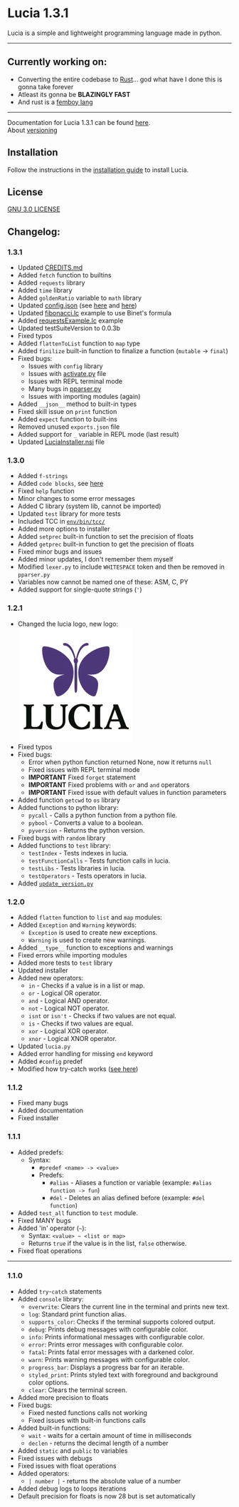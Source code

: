 # Lucia 1.3.1

Lucia is a simple and lightweight programming language made in python.

___

## Currently working on:

- Converting the entire codebase to <a href="https://www.rust-lang.org/" target="_blank">Rust</a>... god what have I done this is gonna take forever
- Atleast its gonna be **BLAZINGLY FAST**
- And rust is a <a href="https://www.reddit.com/r/feminineboys/comments/j91rv7/comment/g8gk0fy/?context=3" target="_blank">femboy lang</a>
---

Documentation for Lucia 1.3.1 can be found [here](env/Docs/introduction.md).  
About [versioning](env/Docs/versioning.md)

## Installation

Follow the instructions in the [installation guide](env/Docs/installation-guide.md) to install Lucia.

## License

[GNU 3.0 LICENSE](LICENSE)


## Changelog:
### 1.3.1
- Updated [CREDITS.md](env/CREDITS.md)
- Added `fetch` function to builtins
- Added `requests` library
- Added `time` library
- Added `goldenRatio` variable to `math` library
- Updated [config.json](env/config.json) (see [here](env/Docs/config-guide.md#9-allow_fetch) and [here](env/Docs/config-guide.md#10-execute_code_blocks))
- Updated [fibonacci.lc](env/Docs/examples/fibonnaci.lc) example to use Binet's formula
- Added [requestsExample.lc](env/Docs/examples/requestsExample.lc) example
- Updated testSuiteVersion to 0.0.3b
- Fixed typos
- Added `flattenToList` function to `map` type
- Added `finilize` built-in function to finalize a function (`mutable` -> `final`)
- Fixed bugs:
  - Issues with `config` library
  - Issues with [activate.py](env/activate.py) file
  - Issues with REPL terminal mode
  - Many bugs in [pparser.py](pparser.py)
  - Issues with importing modules (again)
- Added `__json__` method to built-in types
- Fixed skill issue on `print` function
- Added `expect` function to built-ins
- Removed unused `exports.json` file
- Added support for `_` variable in REPL mode (last result)
- Updated [LuciaInstaller.nsi](installer/LuciaInstaller.nsi) file
### 1.3.0
- Added `f-strings`
- Added `code blocks`, see [here](env/Docs/language-syntax.md#code-blocks)
- Fixed `help` function
- Minor changes to some error messages
- Added C library (system lib, cannot be imported)
- Updated `test` library for more tests
- Included TCC in [`env/bin/tcc/`](env/bin/tcc)
- Added more options to installer
- Added `setprec` built-in function to set the precision of floats
- Added `getprec` built-in function to get the precision of floats
- Fixed minor bugs and issues
- Added minor updates, I don't remember them myself
- Modified `lexer.py` to include `WHITESPACE` token and then be removed in `pparser.py`
- Variables now cannot be named one of these: ASM, C, PY
- Added support for single-quote strings (`'`)
### 1.2.1
- Changed the lucia logo, new logo: ![Lucia Logo](env/assets/lucia_logo_small.png "Lucia Logo")
- Fixed typos
- Fixed bugs:
  - Error when python function returned None, now it returns `null`
  - Fixed issues with REPL terminal mode
  - **IMPORTANT** Fixed `forget` statement
  - **IMPORTANT** Fixed problems with `or` and `and` operators
  - **IMPORTANT** Fixed issue with default values in function parameters
- Added function `getcwd` to `os` library
- Added functions to python library:
  - `pycall` - Calls a python function from a python file.
  - `pybool` - Converts a value to a boolean.
  - `pyversion` - Returns the python version.
- Fixed bugs with `random` library
- Added functions to `test` library:
  - `testIndex` - Tests indexes in lucia.
  - `testFunctionCalls` - Tests function calls in lucia.
  - `testLibs` - Tests libraries in lucia.
  - `testOperators` - Tests operators in lucia.
- Added [`update_version.py`](env/helpers/update_version.py)
### 1.2.0
- Added `flatten` function to `list` and `map` modules:
- Added `Exception` and `Warning` keywords:
  - `Exception` is used to create new exceptions.
  - `Warning` is used to create new warnings.
- Added `__type__` function to exceptions and warnings
- Fixed errors while importing modules
- Added more tests to `test` library
- Updated installer
- Added new operators:
  - `in` - Checks if a value is in a list or map.
  - `or` - Logical OR operator.
  - `and` - Logical AND operator.
  - `not` - Logical NOT operator.
  - `isnt` or `isn't` - Checks if two values are not equal.
  - `is` - Checks if two values are equal.
  - `xor` - Logical XOR operator.
  - `xnor` - Logical XNOR operator.
- Updated `lucia.py`
- Added error handling for missing `end` keyword
- Added `#config` predef
- Modified how try-catch works ([see here](env/Docs/language-syntax.md#try-and-catch))
### 1.1.2
- Fixed many bugs
- Added documentation
- Fixed installer
### 1.1.1
- Added predefs:
  - Syntax:
    - `#predef <name> -> <value>`
    - Predefs:
      - `#alias` - Aliases a function or variable (example: `#alias function -> fun`)
      - `#del` - Deletes an alias defined before (example: `#del function`)
- Added `test_all` function to `test` module.
- Fixed MANY bugs
- Added 'in' operator (`~`):
  - Syntax: `<value> ~ <list or map>`
  - Returns `true` if the value is in the list, `false` otherwise.
- Fixed float operations

---
### 1.1.0
- Added `try`-`catch` statements
- Added `console` library:
  - `overwrite`: Clears the current line in the terminal and prints new text.
  - `log`: Standard print function alias.
  - `supports_color`: Checks if the terminal supports colored output.
  - `debug`: Prints debug messages with configurable color.
  - `info`: Prints informational messages with configurable color.
  - `error`: Prints error messages with configurable color.
  - `fatal`: Prints fatal error messages with a darkened color.
  - `warn`: Prints warning messages with configurable color.
  - `progress_bar`: Displays a progress bar for an iterable.
  - `styled_print`: Prints styled text with foreground and background color options.
  - `clear`: Clears the terminal screen.
- Added more precision to floats
- Fixed bugs:
  - Fixed nested functions calls not working
  - Fixed issues with built-in functions calls
- Added built-in functions:
  - `wait` - waits for a certain amount of time in milliseconds
  - `declen` - returns the decimal length of a number
- Added `static` and `public` to variables
- Fixed issues with debugs
- Fixed issues with float operations
- Added operators:
  - `| number |` - returns the absolute value of a number
- Added debug logs to loops iterations
- Default precision for floats is now 28 but is set automatically